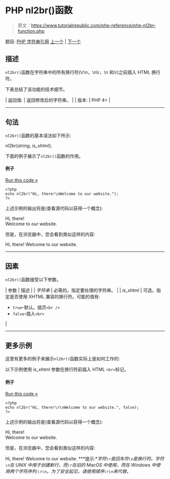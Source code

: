 # PHP nl2br()函数

> 原文：<https://www.tutorialrepublic.com/php-reference/php-nl2br-function.php>

题目: [PHP 字符串引用](php-string-functions.php) [上一个](php-nl-langinfo-function.php) | [下一个](php-number-format-function.php)

## 描述

`nl2br()`函数在字符串中的所有换行符(\r\n，\n\r，\n 和\r)之前插入 HTML 换行符。

下表总结了该功能的技术细节。

| 返回值: | 返回修改后的字符串。 |
| 版本: | PHP 4+ |

* * *

## 句法

`nl2br()`函数的基本语法如下所示:

nl2br(*string*, *is_xhtml*);

下面的例子展示了`nl2br()`函数的作用。

#### 例子

[Run this code »](../codelab.php?topic=php&file=insert-br-tag-before-all-newlines-in-a-string "Run this code to view the output")

```
<?php
echo nl2br("Hi, there!\nWelcome to our website.");
?>
```

上述示例的输出将是(查看源代码以获得一个概念):

Hi, there!<br />
Welcome to our website.

但是，在浏览器中，您会看到类似这样的内容:

Hi, there!
Welcome to our website.

* * *

## 因素

`nl2br()`函数接受以下参数。

| 参数 | 描述 |
| *字符串* | 必需的。指定要处理的字符串。 |
| *is_xhtml* | 可选。指定是否使用 XHTML 兼容的换行符。可能的值有:

*   `true`–默认。插页`<br />`
*   `false`–插入`<br>`

 |

* * *

## 更多示例

这里有更多的例子来展示`nl2br()`函数实际上是如何工作的:

以下示例使用 *is_xhtml* 参数在换行符前插入 HTML `<br>`标记。

#### 例子

[Run this code »](../codelab.php?topic=php&file=set-is-xhtml-parameter-to-false "Run this code to view the output")

```
<?php
echo nl2br("Hi, there!\r\nWelcome to our website.", false);
?>
```

上述示例的输出将是(查看源代码以获得一个概念):

Hi, there!<br>
Welcome to our website.

但是，在浏览器中，您会看到类似这样的内容:

Hi, there!
Welcome to our website. ***提示:**字符`\r`是回车符`\n`是换行符。字符`\n`在 UNIX 中用于创建新行，而`\r`在旧的 MacOS 中使用，而在 Windows 中使用两个字符序列:`\r\n`。为了安全起见，请使用顺序`\r\n`来代替。*